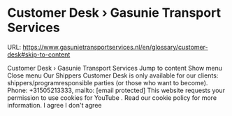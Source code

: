 # Customer Desk › Gasunie Transport Services

URL: https://www.gasunietransportservices.nl/en/glossary/customer-desk#skip-to-content

Customer Desk › Gasunie Transport Services
Jump to content
Show menu
Close menu
Our Shippers
Customer
Desk is only available for our clients: shippers/programresponsible parties (or those who want to become).
Phone: +31505213333, mailto:
[email protected]
This website requests your permission to use cookies for
YouTube
. Read our
cookie policy
for more information.
I agree
I don't agree